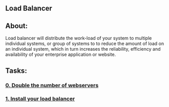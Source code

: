 ## Load Balancer
## About:
Load balancer will distribute the work-load of your system to multiple individual systems, or group of systems to to reduce the amount of load on an individual system, which in turn increases the reliability, efficiency and availability of your enterprise application or website.

## Tasks:
### [0. Double the number of webservers](./0-custom_http_response_header)

### [1. Install your load balancer](./1-install_load_balancer)

